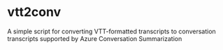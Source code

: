 # vtt2conv
A simple script for converting VTT-formatted transcripts to conversation transcripts supported by Azure Conversation Summarization
